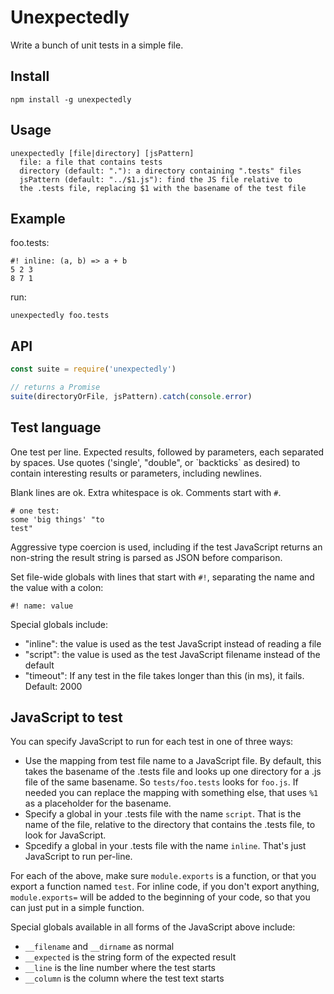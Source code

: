# Unexpectedly

Write a bunch of unit tests in a simple file.

## Install

```
npm install -g unexpectedly
```

## Usage

```
unexpectedly [file|directory] [jsPattern]
  file: a file that contains tests
  directory (default: "."): a directory containing ".tests" files
  jsPattern (default: "../$1.js"): find the JS file relative to
  the .tests file, replacing $1 with the basename of the test file
```

## Example

foo.tests:
```
#! inline: (a, b) => a + b
5 2 3
8 7 1
```

run:
```
unexpectedly foo.tests
```

## API

```js
const suite = require('unexpectedly')

// returns a Promise
suite(directoryOrFile, jsPattern).catch(console.error)
```

## Test language

One test per line.  Expected results, followed by parameters, each
separated by spaces.  Use quotes ('single', "double", or
\`backticks\` as desired) to contain interesting results or
parameters, including newlines.

Blank lines are ok.  Extra whitespace is ok.  Comments start with `#`.

```
# one test:
some 'big things' "to
test"
```

Aggressive type coercion is used, including if the test JavaScript
returns an non-string the result string is parsed as JSON before
comparison.

Set file-wide globals with lines that start with `#!`, separating
the name and the value with a colon:

```
#! name: value
```

Special globals include:
 - "inline": the value is used as the test JavaScript instead of
   reading a file
 - "script": the value is used as the test JavaScript filename
   instead of the default
 - "timeout": If any test in the file takes longer than this (in ms),
   it fails.  Default: 2000

## JavaScript to test

You can specify JavaScript to run for each test in one of three ways:

- Use the mapping from test file name to a JavaScript file.  By default, this
  takes the basename of the .tests file and looks up one directory for a .js
  file of the same basename.  So `tests/foo.tests` looks for `foo.js`.  If needed
  you can replace the mapping with something else, that uses `%1` as a placeholder
  for the basename.
- Specify a global in your .tests file with the name `script`.  That is the name
  of the file, relative to the directory that contains the .tests file, to look
  for JavaScript.
- Spcedify a global in your .tests file with the name `inline`.  That's just
  JavaScript to run per-line.

For each of the above, make sure `module.exports` is a function, or that you
export a function named `test`.  For inline code, if you don't export anything,
`module.exports=` will be added to the beginning of your code, so that you
can just put in a simple function.

Special globals available in all forms of the JavaScript above include:

- `__filename` and `__dirname` as normal
- `__expected` is the string form of the expected result
- `__line` is the line number where the test starts
- `__column` is the column where the test text starts